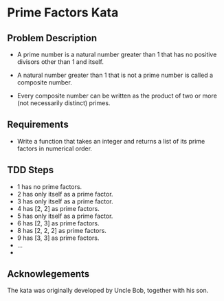 # Prime Factors Kata

## Problem Description

- A prime number is a natural number greater than 1 that has no positive divisors other than 1 and itself.

- A natural number greater than 1 that is not a prime number is called a composite number.

- Every composite number can be written as the product of two or more (not necessarily distinct) primes.

## Requirements

- Write a function that takes an integer and returns a list of its prime factors in numerical order.

## TDD Steps

- 1 has no prime factors.
- 2 has only itself as a prime factor.
- 3 has only itself as a prime factor.
- 4 has [2, 2] as prime factors.
- 5 has only itself as a prime factor.
- 6 has [2, 3] as prime factors.
- 8 has [2, 2, 2] as prime factors.
- 9 has [3, 3] as prime factors.
- ...
- 

## Acknowlegements

The kata was originally developed by Uncle Bob, together with his son.
